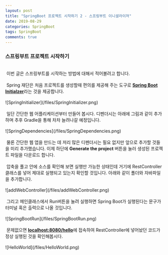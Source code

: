 ```yaml
---
layout: post
title: "SpringBoot 프로젝트 시작하기 2 - 스프링부트 이니셜라이져"
date: 2019-08-29
categories: SpringBoot
tags: SpringBoot
comments: true
---
```

<h3>스프링부트 프로젝트 시작하기</h3>
<br>
&nbsp;이번 글은 스프링부트를 시작하는 방법에 대해서 적어볼려고 합니다. 
<br><br>
&nbsp;Spring 재단은 처음 프로젝트를 생성할때 편의를 제공해 주는 도구로 <b><a href="https://start.spring.io/">Spring Boot Initialzer</a></b>라는 것을 제공합니다. 
<br><br>
![SpringInitializer](/files/SpringInitializer.png)
<br><br>
&nbsp;일단 간단한 웹 어플리케이션부터 만들어 봅시다. 디펜더시는 아래에 그림과 같이 추가하며 추후 Gradle을 통해 차차 늘려나갈 예정입니다.
<br><br>
![SpringDependencies](/files/SpringDependencies.png)
<br><br>
&nbsp;물론 간단한 웹 앱을 만드는 데 저리 많은 디펜더시는 필요 없지만 앞으로 추가할 것들을 미리 추가했습니다. 이제 하단에 <b>Generate the project</b> 버튼을 눌러 생성된 프로젝트 파일을 다운로드 합니다. 
<br><br>
&nbsp;압축을 풀고 안에 소스를 확인해 보면 실행만 가능한 상태인데 거기에 RestController 클래스를 넣어 제대로 실행되고 있는지 확인할 것입니다. 아래와 같이 폴더와 자바파일을 추가합니다.
<br><br>
![addWebController](/files/addWebController.png)
<br><br>
&nbsp;그리고 메인클래스에서 Run버튼을 눌려 실행하면 Spring Boot가 실행된다는 문구가 터미널 혹은 출력으로 나올 것입니다.
<br><br>
![SpringBootRun](/files/SpringBootRun.png)
<br><br>
&nbsp;문제없으면 <b><a href="http://localhost:8080/hello">localhost:8080/hello</a></b>에 접속하여 RestController에 넣어놨던 코드가 정상 실행된 것을 확인해봅시다.
<br><br>
![HelloWorld](/files/HelloWorld.png)
<br><br>

